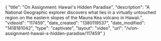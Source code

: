 {
    "title": "On Assignment: Hawaii's Hidden Paradise",
    "description": "A National Geographic explorer discovers what lies in a virtually untouched region on the eastern slopes of the Mauna Kea volcano in Hawaii.",
    "videoid": "117459",
    "date_created": "1380119537",
    "date_modified": "1418181042",
    "type": "captivate",
    "layout": "video",
    "url": "\/v\/on-assignment-hawaii-s-hidden-paradise\/117459"
}
